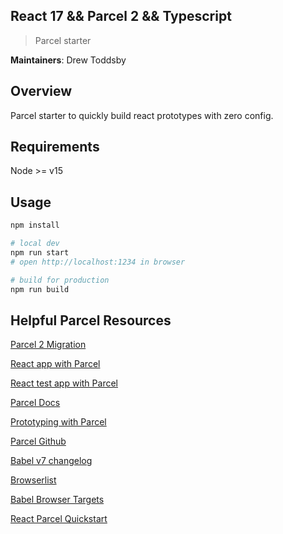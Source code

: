 
## React 17 && Parcel 2 && Typescript

> Parcel starter

**Maintainers**: Drew Toddsby

## Overview

Parcel starter to quickly build react prototypes with zero config.

## Requirements

Node >= v15

## Usage

```bash
npm install

# local dev
npm run start
# open http://localhost:1234 in browser

# build for production
npm run build

```

## Helpful Parcel Resources

[Parcel 2 Migration](https://parceljs.org/getting-started/migration/)

[React app with Parcel](https://codeburst.io/create-a-react-app-with-no-config-using-parceljs-56c15add6a0a)

[React test app with Parcel](https://medium.com/@dtkatz/use-the-blazing-fast-parcel-bundler-to-build-and-test-a-react-app-e6972a2587e1)

[Parcel Docs](https://parceljs.org/cli.html)

[Prototyping with Parcel](https://auth0.com/blog/zero-config-javascript-app-prototyping-with-parceljs/)

[Parcel Github](https://github.com/parcel-bundler/parcel)

[Babel v7 changelog](https://babeljs.io/docs/en/v7-migration)

[Browserlist](https://github.com/browserslist/browserslist)

[Babel Browser Targets](https://babeljs.io/docs/en/next/babel-preset-env.html#targets)

[React Parcel Quickstart](https://github.com/sbayd/react-parcel-boilerplate)
